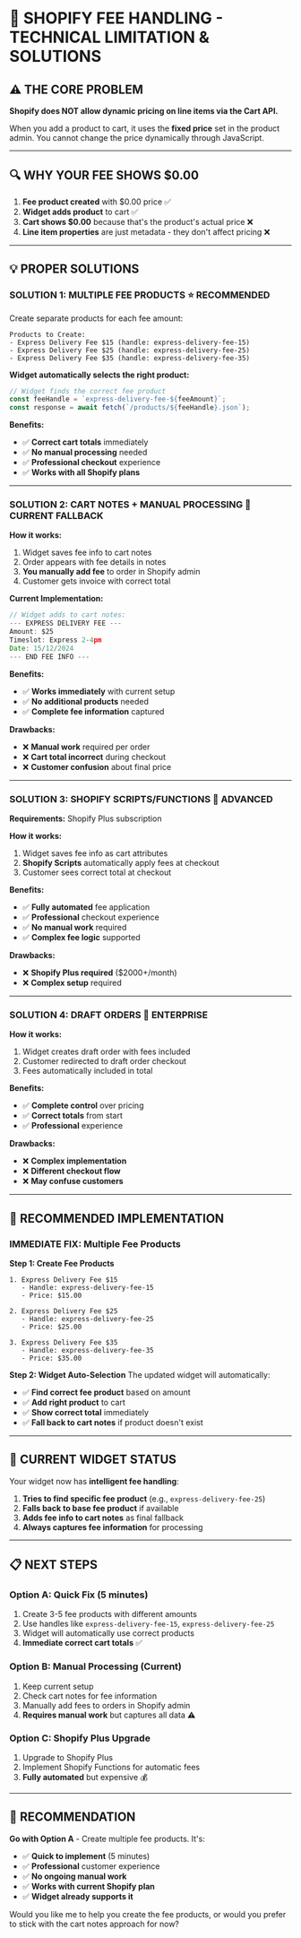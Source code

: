 # 🚨 SHOPIFY FEE HANDLING - TECHNICAL LIMITATION & SOLUTIONS

## ⚠️ **THE CORE PROBLEM**
**Shopify does NOT allow dynamic pricing on line items via the Cart API.**

When you add a product to cart, it uses the **fixed price** set in the product admin. You cannot change the price dynamically through JavaScript.

---

## 🔍 **WHY YOUR FEE SHOWS $0.00**

1. **Fee product created** with $0.00 price ✅
2. **Widget adds product** to cart ✅  
3. **Cart shows $0.00** because that's the product's actual price ❌
4. **Line item properties** are just metadata - they don't affect pricing ❌

---

## 💡 **PROPER SOLUTIONS**

### **SOLUTION 1: MULTIPLE FEE PRODUCTS** ⭐ **RECOMMENDED**

Create separate products for each fee amount:

```
Products to Create:
- Express Delivery Fee $15 (handle: express-delivery-fee-15)
- Express Delivery Fee $25 (handle: express-delivery-fee-25)  
- Express Delivery Fee $35 (handle: express-delivery-fee-35)
```

**Widget automatically selects the right product:**
```javascript
// Widget finds the correct fee product
const feeHandle = `express-delivery-fee-${feeAmount}`;
const response = await fetch(`/products/${feeHandle}.json`);
```

**Benefits:**
- ✅ **Correct cart totals** immediately
- ✅ **No manual processing** needed
- ✅ **Professional checkout** experience
- ✅ **Works with all Shopify plans**

---

### **SOLUTION 2: CART NOTES + MANUAL PROCESSING** 🔶 **CURRENT FALLBACK**

**How it works:**
1. Widget saves fee info to cart notes
2. Order appears with fee details in notes
3. **You manually add fee** to order in Shopify admin
4. Customer gets invoice with correct total

**Current Implementation:**
```javascript
// Widget adds to cart notes:
--- EXPRESS DELIVERY FEE ---
Amount: $25
Timeslot: Express 2-4pm
Date: 15/12/2024
--- END FEE INFO ---
```

**Benefits:**
- ✅ **Works immediately** with current setup
- ✅ **No additional products** needed
- ✅ **Complete fee information** captured

**Drawbacks:**
- ❌ **Manual work** required per order
- ❌ **Cart total incorrect** during checkout
- ❌ **Customer confusion** about final price

---

### **SOLUTION 3: SHOPIFY SCRIPTS/FUNCTIONS** 🔶 **ADVANCED**

**Requirements:** Shopify Plus subscription

**How it works:**
1. Widget saves fee info as cart attributes
2. **Shopify Scripts** automatically apply fees at checkout
3. Customer sees correct total at checkout

**Benefits:**
- ✅ **Fully automated** fee application
- ✅ **Professional** checkout experience
- ✅ **No manual work** required
- ✅ **Complex fee logic** supported

**Drawbacks:**
- ❌ **Shopify Plus required** ($2000+/month)
- ❌ **Complex setup** required

---

### **SOLUTION 4: DRAFT ORDERS** 🔶 **ENTERPRISE**

**How it works:**
1. Widget creates draft order with fees included
2. Customer redirected to draft order checkout
3. Fees automatically included in total

**Benefits:**
- ✅ **Complete control** over pricing
- ✅ **Correct totals** from start
- ✅ **Professional** experience

**Drawbacks:**
- ❌ **Complex implementation**
- ❌ **Different checkout flow**
- ❌ **May confuse customers**

---

## 🎯 **RECOMMENDED IMPLEMENTATION**

### **IMMEDIATE FIX: Multiple Fee Products**

**Step 1: Create Fee Products**
```
1. Express Delivery Fee $15
   - Handle: express-delivery-fee-15
   - Price: $15.00
   
2. Express Delivery Fee $25  
   - Handle: express-delivery-fee-25
   - Price: $25.00
   
3. Express Delivery Fee $35
   - Handle: express-delivery-fee-35  
   - Price: $35.00
```

**Step 2: Widget Auto-Selection**
The updated widget will automatically:
- ✅ **Find correct fee product** based on amount
- ✅ **Add right product** to cart
- ✅ **Show correct total** immediately
- ✅ **Fall back to cart notes** if product doesn't exist

---

## 🔧 **CURRENT WIDGET STATUS**

Your widget now has **intelligent fee handling**:

1. **Tries to find specific fee product** (e.g., `express-delivery-fee-25`)
2. **Falls back to base fee product** if available
3. **Adds fee info to cart notes** as final fallback
4. **Always captures fee information** for processing

---

## 📋 **NEXT STEPS**

### **Option A: Quick Fix (5 minutes)**
1. Create 3-5 fee products with different amounts
2. Use handles like `express-delivery-fee-15`, `express-delivery-fee-25`
3. Widget will automatically use correct products
4. **Immediate correct cart totals** ✅

### **Option B: Manual Processing (Current)**
1. Keep current setup
2. Check cart notes for fee information
3. Manually add fees to orders in Shopify admin
4. **Requires manual work** but captures all data ⚠️

### **Option C: Shopify Plus Upgrade**
1. Upgrade to Shopify Plus
2. Implement Shopify Functions for automatic fees
3. **Fully automated** but expensive 💰

---

## 🎯 **RECOMMENDATION**

**Go with Option A** - Create multiple fee products. It's:
- ✅ **Quick to implement** (5 minutes)
- ✅ **Professional** customer experience  
- ✅ **No ongoing manual work**
- ✅ **Works with current Shopify plan**
- ✅ **Widget already supports it**

Would you like me to help you create the fee products, or would you prefer to stick with the cart notes approach for now? 